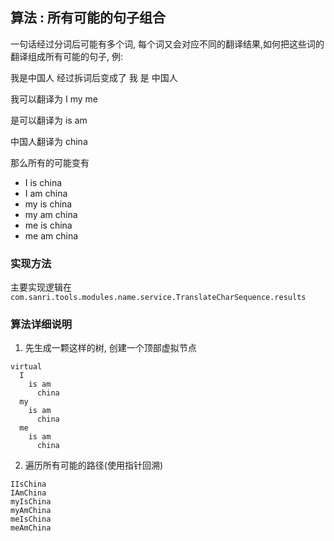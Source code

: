 ## 算法 : 所有可能的句子组合

一句话经过分词后可能有多个词, 每个词又会对应不同的翻译结果,如何把这些词的翻译组成所有可能的句子, 例: 

我是中国人 经过拆词后变成了 我 是 中国人

我可以翻译为 I my me 

是可以翻译为 is am 

中国人翻译为 china

那么所有的可能变有
 
* I is china 
* I am china 
* my is china 
* my am china 
* me is china 
* me am china 

### 实现方法

主要实现逻辑在 `com.sanri.tools.modules.name.service.TranslateCharSequence.results`

### 算法详细说明

1. 先生成一颗这样的树, 创建一个顶部虚拟节点
```
virtual
  I
    is am 
      china
  my 
    is am 
      china
  me
    is am 
      china 
```
2. 遍历所有可能的路径(使用指针回溯)
```
IIsChina
IAmChina
myIsChina
myAmChina
meIsChina
meAmChina
```